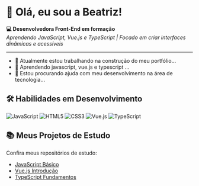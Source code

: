 # 👋 Olá, eu sou a Beatriz!  

**💻 Desenvolvedora Front-End em formação**  
*Aprendendo JavaScript, Vue.js e TypeScript | Focado em criar interfaces dinâmicas e acessíveis*  

---

- 🔭 Atualmente estou trabalhando na construção do meu portfólio...
- 🌱  Aprendendo javascript, vue.js e typescript ...
- 🤔 Estou procurando ajuda com meu desenvolvimento na área de tecnologia...


## 🛠 Habilidades em Desenvolvimento

![JavaScript](https://img.shields.io/badge/JavaScript-F7DF1E?style=for-the-badge&logo=javascript&logoColor=black)
![HTML5](https://img.shields.io/badge/HTML5-E34F26?style=for-the-badge&logo=html5&logoColor=white)
![CSS3](https://img.shields.io/badge/CSS3-1572B6?style=for-the-badge&logo=css3&logoColor=white)
![Vue.js](https://img.shields.io/badge/Vue.js-4FC08D?style=for-the-badge&logo=vuedotjs&logoColor=white)
![TypeScript](https://img.shields.io/badge/TypeScript-007ACC?style=for-the-badge&logo=typescript&logoColor=white)

## 📚 Meus Projetos de Estudo

Confira meus repositórios de estudo:
- [JavaScript Básico](link-para-repositorio)
- [Vue.js Introdução](link-para-repositorio)
- [TypeScript Fundamentos](link-para-repositorio)


